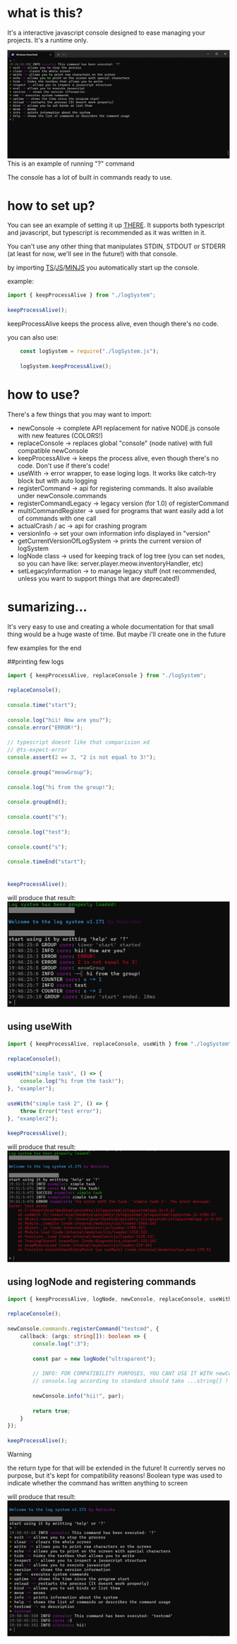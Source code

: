 # what is this?

It's a interactive javascript console designed to ease managing your projects. It's a runtime only.

![HELPCMD](./docs/helpcmd.png)
This is an example of running "?" command

The console has a lot of built in commands ready to use.


# how to set up?

You can see an example of setting it up [THERE](./app.ts). It supports both typescript and javascript, but typescript is recommended as it was written in it.

You can't use any other thing that manipulates STDIN, STDOUT or STDERR (at least for now, we'll see in the future!) with that console.

by importing [TS](./logSystem.ts)/[JS](./logSystem.js)/[MINJS](./logSystemMIN.js) you automatically start up the console.

example:
```ts
import { keepProcessAlive } from "./logSystem";

keepProcessAlive();
```

keepProcessAlive keeps the process alive, even though there's no code.

you can also use:
```js
	const logSystem = require("./logSystem.js");

	logSystem.keepProcessAlive();
```

# how to use?

There's a few things that you may want to import:
* newConsole -> complete API replacement for native NODE.js console with new features (COLORS!)
* replaceConsole -> replaces global "console" (node native) with full compatible newConsole
* keepProcessAlive -> keeps the process alive, even though there's no code. Don't use if there's code!
* useWith -> error wrapper, to ease loging logs. It works like catch-try block but with auto logging
* registerCommand -> api for registering commands. It also available under newConsole.commands
* registerCommandLegacy -> legacy version (for 1.0) of registerCommand
* multiCommandRegister -> used for programs that want easily add a lot of commands with one call
* actualCrash / ac -> api for crashing program
* versionInfo -> set your own information info displayed in "version"
* getCurrentVersionOfLogSystem -> prints the current version of logSystem
* logNode class -> used for keeping track of log tree (you can set nodes, so you can have like: server.player.meow.inventoryHandler, etc)
* setLegacyInformation -> to manage legacy stuff (not recommended, unless you want to support things that are deprecated!)

# sumarizing...

It's very easy to use and creating a whole documentation for that small thing would be a huge waste of time. But maybe i'll create one in the future


few examples for the end

##printing few logs

```ts
import { keepProcessAlive, replaceConsole } from "./logSystem";

replaceConsole();

console.time("start");

console.log("hii! How are you?");
console.error("ERROR!");

// typescript doesnt like that comparision xd
// @ts-expect-error
console.assert(2 == 3, "2 is not equal to 3!");

console.group("meowGroup");

console.log("hi from the group!");

console.groupEnd();

console.count("s");

console.log("test");

console.count("s");

console.timeEnd("start");


keepProcessAlive();
```

will produce that result:
![example1](./docs/example1.png)

## using useWith

```ts
import { keepProcessAlive, replaceConsole, useWith } from "./logSystem";

replaceConsole();

useWith("simple task", () => {
    console.log("hi from the task!");
}, "exampler");

useWith("simple task 2", () => {
    throw Error("test error");
}, "exampler2");

keepProcessAlive();
```
will produce that result:
![example2](./docs/example2.png)


## using logNode and registering commands

```ts
import { keepProcessAlive, logNode, newConsole, replaceConsole, useWith } from "./logSystem";

replaceConsole();

newConsole.commands.registerCommand("testcmd", {
    callback: (args: string[]): boolean => {
        console.log(":3");

        const par = new logNode("ultraparent");

        // INFO: FOR COMPATIBILITY PURPOSES, YOU CANT USE IT WITH newConsole/console.log!
        // console.log according to standard should take ...string[] ! and we can't change that!

        newConsole.info("hii!", par);
        
        return true;
    }
});

keepProcessAlive();
```

> [!WARNING]  
> the return type for that will be extended in the future! It currently serves no purpose, but it's kept for compatibility reasons! Boolean type was used to indicate whether the command has written anything to screen

will produce that result:
![example3](./docs/example3.png)


